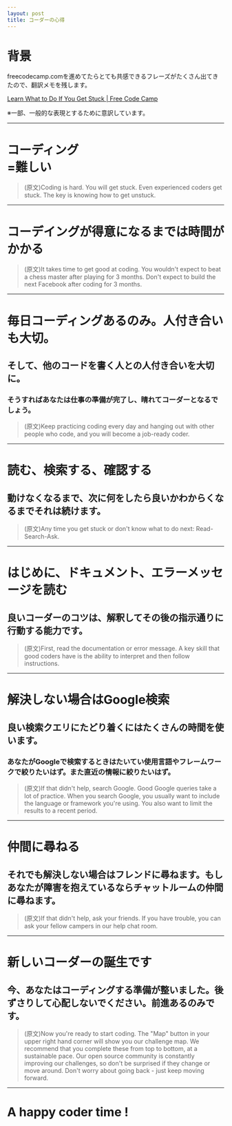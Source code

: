 ```yaml
---
layout: post
title: コーダーの心得
---
```


# 背景
freecodecamp.comを進めてたらとても共感できるフレーズがたくさん出てきたので、翻訳メモを残します。

[Learn What to Do If You Get Stuck | Free Code Camp](https://www.freecodecamp.com/challenges/learn-what-to-do-if-you-get-stuck)

※一部、一般的な表現とするために意訳しています。

-----

# コーディング<br>=難しい

> (原文)Coding is hard. You will get stuck. Even experienced coders get stuck. The key is knowing how to get unstuck.

-----

# コーデイングが得意になるまでは時間がかかる

> (原文)It takes time to get good at coding. You wouldn't expect to beat a chess master after playing for 3 months. Don't expect to build the next Facebook after coding for 3 months.

-----

# 毎日コーディングあるのみ。人付き合いも大切。

## そして、他のコードを書く人との人付き合いを大切に。
### そうすればあなたは仕事の準備が完了し、晴れてコーダーとなるでしょう。

> (原文)Keep practicing coding every day and hanging out with other people who code, and you will become a job-ready coder.

-----

# 読む、検索する、確認する
## 動けなくなるまで、次に何をしたら良いかわからくなるまでそれは続けます。

> (原文)Any time you get stuck or don't know what to do next: Read-Search-Ask.

-----

# はじめに、ドキュメント、エラーメッセージを読む
## 良いコーダーのコツは、解釈してその後の指示通りに行動する能力です。

> (原文)First, read the documentation or error message. A key skill that good coders have is the ability to interpret and then follow instructions.

-----

# 解決しない場合はGoogle検索
## 良い検索クエリにたどり着くにはたくさんの時間を使います。
### あなたがGoogleで検索するときはたいてい使用言語やフレームワークで絞りたいはず。また直近の情報に絞りたいはず。

> (原文)If that didn't help, search Google. Good Google queries take a lot of practice. When you search Google, you usually want to include the language or framework you're using. You also want to limit the results to a recent period.

-----

# 仲間に尋ねる
## それでも解決しない場合はフレンドに尋ねます。もしあなたが障害を抱えているならチャットルームの仲間に尋ねます。

> (原文)If that didn't help, ask your friends. If you have trouble, you can ask your fellow campers in our help chat room.

-----

# 新しいコーダーの誕生です
## 今、あなたはコーディングする準備が整いました。後ずさりして心配しないでください。前進あるのみです。

> (原文)Now you're ready to start coding. The "Map" button in your upper right hand corner will show you our challenge map. We recommend that you complete these from top to bottom, at a sustainable pace. Our open source community is constantly improving our challenges, so don't be surprised if they change or move around. Don't worry about going back - just keep moving forward.

-----

# A happy coder time !
